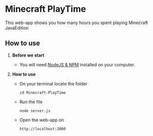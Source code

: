 # Minecraft PlayTime

This web-app shows you how many hours you spent playing Minecraft JavaEdition

## How to use

1. **Before we start**
   - You will need [NodeJS & NPM](https://nodejs.org/en/download/package-manager/current) installed on your computer.

3. **How to use**
    - On your terminal locate the folder
        ```terminal
        cd Minecraft-PlayTime
    - Run the file
        ```terminal
        node server.js
    - Open the web-app on
        ```terminal
        http://localhost:3000
